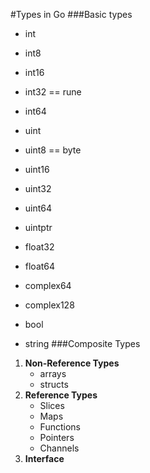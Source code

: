 #Types in Go
###Basic types
- int  
- int8
- int16
- int32 == rune
- int64


- uint
- uint8 == byte
- uint16
- uint32
- uint64


- uintptr


- float32
- float64

 
- complex64
- complex128
        

- bool  
          

- string
###Composite Types
1. **Non-Reference Types**
    - arrays
    - structs
2. **Reference Types**
   - Slices
   - Maps
   - Functions
   - Pointers
   - Channels
3. **Interface**